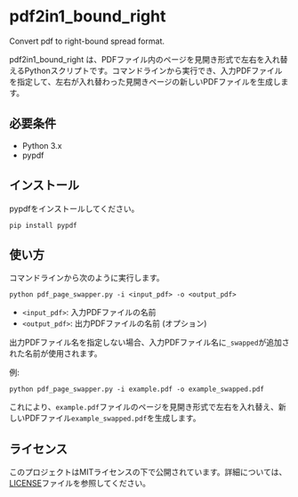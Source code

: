 # pdf2in1_bound_right
Convert pdf to right-bound spread format.


pdf2in1_bound_right は、PDFファイル内のページを見開き形式で左右を入れ替えるPythonスクリプトです。コマンドラインから実行でき、入力PDFファイルを指定して、左右が入れ替わった見開きページの新しいPDFファイルを生成します。

## 必要条件

- Python 3.x
- pypdf

## インストール

pypdfをインストールしてください。

```
pip install pypdf
```

## 使い方

コマンドラインから次のように実行します。

```
python pdf_page_swapper.py -i <input_pdf> -o <output_pdf>
```

- `<input_pdf>`: 入力PDFファイルの名前
- `<output_pdf>`: 出力PDFファイルの名前 (オプション)

出力PDFファイル名を指定しない場合、入力PDFファイル名に`_swapped`が追加された名前が使用されます。

例:

```
python pdf_page_swapper.py -i example.pdf -o example_swapped.pdf
```

これにより、`example.pdf`ファイルのページを見開き形式で左右を入れ替え、新しいPDFファイル`example_swapped.pdf`を生成します。

## ライセンス

このプロジェクトはMITライセンスの下で公開されています。詳細については、[LICENSE](LICENSE)ファイルを参照してください。
